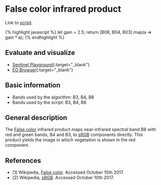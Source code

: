 # False color infrared product

Link to [script](script.js).

{% highlight javascipt %}
let gain = 2.5;
return [B08, B04, B03].map(a => gain * a);
{% endhighlight %}

## Evaluate and visualize
 - [Sentinel Playground](http://apps.sentinel-hub.com/sentinel-playground/?source=S2&lat=41.77643254375405&lng=12.69744873046875&zoom=10&preset=CUSTOM&layers=B04,B03,B02&maxcc=20&gain=1&gamma=1&time=2015-01-01%7C2017-10-10&atmFilter=&showDates=false&evalscript=cmV0dXJuIFtCMDQqMi41LEIwMyoyLjUsQjAyKjIuNV0%3D&evalscripturl=https://raw.githubusercontent.com/sentinel-hub/customScripts/master/sentinel-2/false_color_infrared/script.js){:target="_blank"}
 - [EO Browser](http://apps.sentinel-hub.com/eo-browser/#lat=41.9&lng=12.5&zoom=10&datasource=Sentinel-2%20L1C&time=2017-10-08&preset=CUSTOM&layers=B01,B02,B03&evalscript=bGV0IGdhaW4gPSAyLjU7CnJldHVybiBbQjA4LCBCMDQsIEIwM10ubWFwKGEgPT4gZ2FpbiAqIGEpOwo%3D){:target="_blank"}

## Basic information
- Bands used by the algorithm: B3, B4, B8
- Bands used by the script: B3, B4, B8

## General description

The [False color](https://en.wikipedia.org/wiki/False_color) infrared product maps near-infrared spectral band B8 with red and green bands, B4 and B3, to [sRGB](https://en.wikipedia.org/wiki/SRGB) components directly. This product yields the image in which vegetation is shown in the red component.

## References
- [1] Wikipedia, [False color](https://en.wikipedia.org/wiki/False_color). Accessed October 10th 2017.
- [2] Wikipedia, [sRGB](https://en.wikipedia.org/wiki/SRGB). Accessed October 10th 2017.
